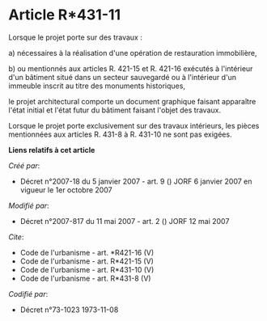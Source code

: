 # Article R*431-11

Lorsque le projet porte sur des travaux : 

a) nécessaires à la réalisation d'une opération de restauration immobilière, 

b) ou mentionnés aux articles R. 421-15 et R. 421-16 exécutés à l'intérieur d'un bâtiment situé dans un secteur sauvegardé ou
à l'intérieur d'un immeuble inscrit au titre des monuments historiques, 

le projet architectural comporte un document graphique faisant apparaître l'état initial et l'état futur du bâtiment faisant
l'objet des travaux. 

Lorsque le projet porte exclusivement sur des travaux intérieurs, les pièces mentionnées aux articles R. 431-8 à R. 431-10 ne
sont pas exigées.

**Liens relatifs à cet article**

_Créé par_:

  - Décret n°2007-18 du 5 janvier 2007 - art. 9 () JORF 6 janvier 2007 en vigueur le 1er octobre 2007

_Modifié par_:

  - Décret n°2007-817 du 11 mai 2007 - art. 2 () JORF 12 mai 2007

_Cite_:

  - Code de l'urbanisme - art. *R421-16 (V)
  - Code de l'urbanisme - art. R*421-15 (V)
  - Code de l'urbanisme - art. R*431-10 (V)
  - Code de l'urbanisme - art. R*431-8 (V)

_Codifié par_:

  - Décret n°73-1023 1973-11-08

